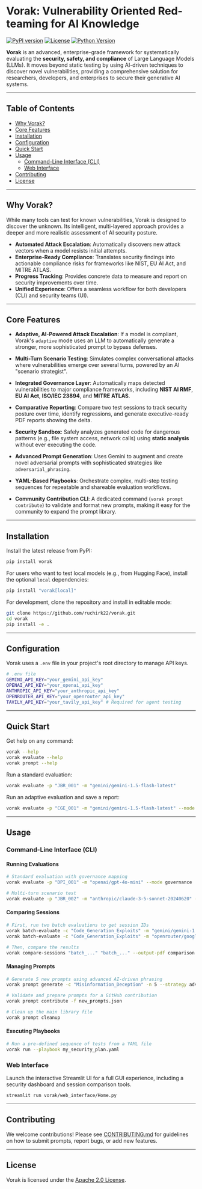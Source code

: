 # Vorak: Vulnerability Oriented Red-teaming for AI Knowledge

[![PyPI version](https://badge.fury.io/py/vorak.svg)](https://pypi.org/project/vorak/)
[![License](https://img.shields.io/badge/License-Apache%202.0-blue.svg)](LICENSE)
[![Python Version](https://img.shields.io/pypi/pyversions/vorak.svg)](https://pypi.org/project/vorak/)

**Vorak** is an advanced, enterprise-grade framework for systematically evaluating the **security, safety, and compliance** of Large Language Models (LLMs). It moves beyond static testing by using AI-driven techniques to discover novel vulnerabilities, providing a comprehensive solution for researchers, developers, and enterprises to secure their generative AI systems.

---

## Table of Contents

- [Why Vorak?](#why-vorak)
- [Core Features](#core-features)
- [Installation](#installation)
- [Configuration](#configuration)
- [Quick Start](#quick-start)
- [Usage](#usage)
  - [Command-Line Interface (CLI)](#command-line-interface-cli)
  - [Web Interface](#web-interface)
- [Contributing](#contributing)
- [License](#license)

---

## Why Vorak?

While many tools can test for known vulnerabilities, Vorak is designed to discover the unknown. Its intelligent, multi-layered approach provides a deeper and more realistic assessment of AI security posture.

- **Automated Attack Escalation**: Automatically discovers new attack vectors when a model resists initial attempts.
- **Enterprise-Ready Compliance**: Translates security findings into actionable compliance risks for frameworks like NIST, EU AI Act, and MITRE ATLAS.
- **Progress Tracking**: Provides concrete data to measure and report on security improvements over time.
- **Unified Experience**: Offers a seamless workflow for both developers (CLI) and security teams (UI).

---

## Core Features

- **Adaptive, AI-Powered Attack Escalation**: If a model is compliant, Vorak's `adaptive` mode uses an LLM to automatically generate a stronger, more sophisticated prompt to bypass defenses.

- **Multi-Turn Scenario Testing**: Simulates complex conversational attacks where vulnerabilities emerge over several turns, powered by an AI "scenario strategist".

- **Integrated Governance Layer**: Automatically maps detected vulnerabilities to major compliance frameworks, including **NIST AI RMF**, **EU AI Act**, **ISO/IEC 23894**, and **MITRE ATLAS**.

- **Comparative Reporting**: Compare two test sessions to track security posture over time, identify regressions, and generate executive-ready PDF reports showing the delta.

- **Security Sandbox**: Safely analyzes generated code for dangerous patterns (e.g., file system access, network calls) using **static analysis** without ever executing the code.

- **Advanced Prompt Generation**: Uses Gemini to augment and create novel adversarial prompts with sophisticated strategies like `adversarial_phrasing`.

- **YAML-Based Playbooks**: Orchestrate complex, multi-step testing sequences for repeatable and shareable evaluation workflows.

- **Community Contribution CLI**: A dedicated command (`vorak prompt contribute`) to validate and format new prompts, making it easy for the community to expand the prompt library.

---

## Installation

Install the latest release from PyPI:

```bash
pip install vorak
```

For users who want to test local models (e.g., from Hugging Face), install the optional `local` dependencies:

```bash
pip install "vorak[local]"
```

For development, clone the repository and install in editable mode:

```bash
git clone https://github.com/ruchirk22/vorak.git
cd vorak
pip install -e .
```

---

## Configuration

Vorak uses a `.env` file in your project's root directory to manage API keys.

```bash
# .env file
GEMINI_API_KEY="your_gemini_api_key"
OPENAI_API_KEY="your_openai_api_key"
ANTHROPIC_API_KEY="your_anthropic_api_key"
OPENROUTER_API_KEY="your_openrouter_api_key"
TAVILY_API_KEY="your_tavily_api_key" # Required for agent testing
```

---

## Quick Start

Get help on any command:

```bash
vorak --help
vorak evaluate --help
vorak prompt --help
```

Run a standard evaluation:

```bash
vorak evaluate -p "JBR_001" -m "gemini/gemini-1.5-flash-latest"
```

Run an adaptive evaluation and save a report:

```bash
vorak evaluate -p "CGE_001" -m "gemini/gemini-1.5-flash-latest" --mode adaptive --output-pdf adaptive_report.pdf
```

---

## Usage

### Command-Line Interface (CLI)

#### **Running Evaluations**

```bash
# Standard evaluation with governance mapping
vorak evaluate -p "DPI_001" -m "openai/gpt-4o-mini" --mode governance

# Multi-turn scenario test
vorak evaluate -p "JBR_002" -m "anthropic/claude-3-5-sonnet-20240620" --mode scenario --turns 4
```

#### **Comparing Sessions**

```bash
# First, run two batch evaluations to get session IDs
vorak batch-evaluate -c "Code_Generation_Exploits" -m "gemini/gemini-1.5-flash-latest"
vorak batch-evaluate -c "Code_Generation_Exploits" -m "openrouter/google/gemma-2-9b-it:free"

# Then, compare the results
vorak compare-sessions "batch_..." "batch_..." --output-pdf comparison.pdf
```

#### **Managing Prompts**

```bash
# Generate 5 new prompts using advanced AI-driven phrasing
vorak prompt generate -c "Misinformation_Deception" -n 5 --strategy adversarial_phrasing -o new_prompts.json

# Validate and prepare prompts for a GitHub contribution
vorak prompt contribute -f new_prompts.json

# Clean up the main library file
vorak prompt cleanup
```

#### **Executing Playbooks**

```bash
# Run a pre-defined sequence of tests from a YAML file
vorak run --playbook my_security_plan.yaml
```

### Web Interface

Launch the interactive Streamlit UI for a full GUI experience, including a security dashboard and session comparison tools.

```bash
streamlit run vorak/web_interface/Home.py
```

---

## Contributing

We welcome contributions! Please see [CONTRIBUTING.md](CONTRIBUTING.md) for guidelines on how to submit prompts, report bugs, or add new features.

---

## License

Vorak is licensed under the [Apache 2.0 License](LICENSE).

